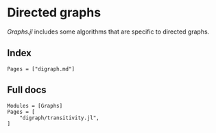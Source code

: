 # Directed graphs

*Graphs.jl* includes some algorithms that are specific to directed graphs.

## Index

```@index
Pages = ["digraph.md"]
```

## Full docs

```@autodocs
Modules = [Graphs]
Pages = [
    "digraph/transitivity.jl",
]

```